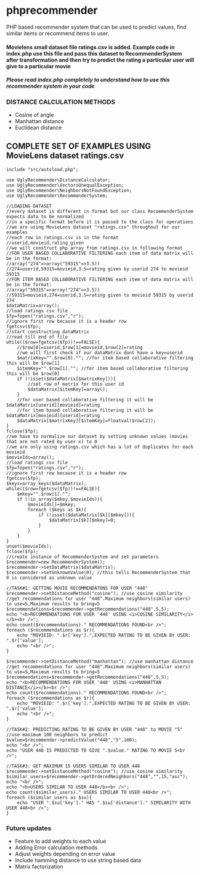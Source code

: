 # phprecommender
PHP based recommender system that can be used to predict values, find similar items or recommend items to user.

#### Movielens small dataset file ratings.csv is added. Example code in index.php use this file and pass this dataset to RecommenderSystem after transformation and then try to predict the rating a particular user will give to a particular movie

##### Please read index.php completely to understand how to use this recommender system in your code

### DISTANCE CALCULATION METHODS
- Cosine of angle
- Manhattan distance
- Euclidean distance

## COMPLETE SET OF EXAMPLES USING MovieLens dataset ratings.csv

    include "src/autoload.php";

    use UglyRecommender\DistanceCalculator;
    use UglyRecommender\VectorsUnequalException;
    use UglyRecommender\NeighborsNotFoundException;
    use UglyRecommender\RecommenderSystem;

    //LOADING DATASET
    //every dataset is different in format but our class RecommenderSystem expects data to be normalized
    //in a specific format before it is passed to the class for operations
    //we are using MovieLens dataset "ratings.csv" throughout for our examples
    //each row in ratings.csv is in the format
    //userid,movieid,rating_given
    //we will construct php array from ratings.csv in following format
    //FOR USER BASED COLLABORATIVE FILTERING each item of data matrix will be in the format:
    //array("274"=>array("59315"=>3.5))
    //274=userid,59315=movieid,3.5=rating given by userid 274 to movieid 59315 
    //FOR ITEM BASED COLLABORATIVE FILTERING each item of data matrix will be in the format:
    //array("59315"=>array("274"=>3.5))
    //59315=movieid,274=userid,3.5=rating given to movieid 59315 by userid 274
    $dataMatrix=array();
    //load ratings csv file
    $fp=fopen("ratings.csv","r");
    //ignore first row because it is a header row
    fgetcsv($fp);
    //start constructing dataMatrix
    //read till end of file
    while(($row=fgetcsv($fp))!==FALSE){
        //$row[0]=userid,$row[1]=movieid,$row[2]=rating
        //we will first check if our dataMatrix dont have a key=userid
        $matrixKey="".$row[0].""; //for item based collaborative filtering this will be $row[1]
        $itemKey="".$row[1].""; //for item based collaborative filtering this will be $row[0]
        if (!isset($dataMatrix[$matrixKey])){
            //set row of matrix for this user id
            $dataMatrix[$itemKey]=array();
        }
        //for user based collaborative filtering it will be $dataMatrix[userid][movieid]=rating
        //for item based collaborative filtering it will be $dataMatrix[movieid][userid]=rating
        $dataMatrix[$matrixKey][$itemKey]=floatval($row[2]);
    }
    fclose($fp);
    //we have to normalize our dataset by setting unknown values (movies that are not rated by user x) to 0
    //we are only using ratings.csv which has a lot of duplicates for each movieid
    $movieIds=array();
    //load ratings csv file
    $fp=fopen("ratings.csv","r");
    //ignore first row because it is a header row
    fgetcsv($fp);
    $keys=array_keys($dataMatrix);
    while(($row=fgetcsv($fp))!==FALSE){
        $mkey="".$row[1]."";
        if (!in_array($mkey,$movieIds)){
            $movieIds[]=$mkey;
            foreach ($keys as $k){
                if (!isset($dataMatrix[$k][$mkey])){
                    $dataMatrix[$k][$mkey]=0;
                }
            }
        }
    }
    unset($movieIds);
    fclose($fp);
    //create instance of RecommenderSystem and set parameters
    $recommender=new RecommenderSystem();
    $recommender->setDataMatrix($dataMatrix);
    $recommender->setUnknownValue(0); //this tells RecommenderSystem that 0 is considered as unknown value

    //TASK#1: GETTING MOVIE RECOMMENDATONS FOR USER "448"
    $recommender->setDistanceMethod("cosine"); //use cosine similarity
    //get recommendations for user "448".Maximum neighbors(similar users) to use=5,Maximum results to bring=5
    $recommendations=$recommender->getRecommendations("448",5,5);
    echo "<b>RECOMMENDATIONS FOR USER '448' USING <i>COSINE SIMILARITY</i></b><br />";
    echo count($recommendations)." RECOMMENDATIONS FOUND<br />";
    foreach ($recommendations as $r){
        echo "MOVIEID: ".$r['key'].",EXPECTED RATING TO BE GIVEN BY USER: ".$r['value'];
        echo "<br />";
    }

    $recommender->setDistanceMethod("manhattan"); //use manhattan distance
    //get recommendations for user "448".Maximum neighbors(similar users) to use=5,Maximum results to bring=5
    $recommendations=$recommender->getRecommendations("448",5,5);
    echo "<b>RECOMMENDATIONS FOR USER '448' USING <i>MANHATTAN DISTANCE</i></b><br />";
    echo count($recommendations)." RECOMMENDATIONS FOUND<br />";
    foreach ($recommendations as $r){
        echo "MOVIEID: ".$r['key'].",EXPECTED RATING TO BE GIVEN BY USER: ".$r['value'];
        echo "<br />";
    }

    //TASK#2: PREDICTING RATING TO BE GIVEN BY USER "448" to MOVIE "5"
    //use maximum 100 neighbors to predict
    $value=$recommender->predictValue("448","5",100);
    echo "<br />";
    echo "USER 448 IS PREDICTED TO GIVE ".$value." RATING TO MOVIE 5<br />";

    //TASK#3: GET MAXIMUM 15 USERS SIMILAR TO USER 448
    $recommender->setDistanceMethod("cosine"); //use cosine similarity
    $similar_users=$recommender->getOrderedNeighbors("448","",15,"asc");
    echo "<br />";
    echo "<b>USERS SIMILAR TO USER 448</b><br />";
    echo count($similar_users)." USERS SIMILAR TO USER 448<br />";
    foreach ($similar_users as $su){
        echo "USER ".$su['key']." HAS ".$su['distance']." SIMILARITY WITH USER 448<br />";
    }

### Future updates
- Feature to add weights to each value
- Adding Error calculation methods
- Adjust weights depending on error value
- Include hamming distance to use string based data
- Matrix factorization
